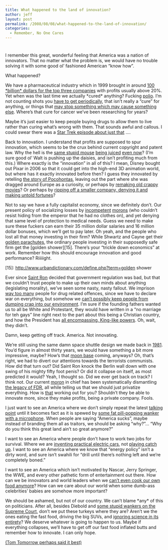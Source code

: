 ```yaml
---
title: What happened to the land of innovation?
author: jeff
layout: post
permalink: /2008/08/08/what-happened-to-the-land-of-innovation/
categories:
  - Remember, No One Cares
---
```

# 

I remember this great, wonderful feeling that America was a nation of innovators. That no matter what the problem is, we would have no trouble solving it with some good ol’ fashioned American “know how”.

What happened?

We have a pharmaceutical industry which in 1999 brought in around [100 \*billion\* dollars for the top three companies][1] with profits usually above 20%. Yet when was the last time we actually \*cured\* anything? Fucking [polio][2]. I’m not counting shots you [have to get periodically][3], that isn’t really a “cure” for anything, or things that [may stop something which may cause something else][4]. Where’s that cure for cancer we’ve been researching for years?

 [1]: http://www.actupny.org/reports/durban-licensing.html
 [2]: http://en.wikipedia.org/wiki/Poliomyelitis
 [3]: http://en.wikipedia.org/wiki/Influenza_vaccine
 [4]: http://en.wikipedia.org/wiki/HPV_vaccine

Maybe it’s just easier to keep people buying drugs to allow them to live rather than curing what’s wrong with them. That sounds awful and callous. I could swear there was a [Star Trek episode about just that][5] ….

 [5]: http://memory-alpha.org/en/wiki/Symbiosis_(episode)

Back to innovation. I understand that profits are supposed to spur innovation, which seems to be the crux behind current copyright and patent law. Why the hell is the [same stupid mouse][6] [being juiced][7] [even now][8]? (I’m sure good ol’ Walt is pushing up the daisies, and isn’t profiting much from this.) Where exactly is the “innovation” in all of this? I mean, Disney bought out Pixar in 2006 so that it could get into the high-end 3D animation world, but where has it exactly innovated before then? I guess they innovated by retelling [the story of Pocohontas][9], leaving out the part where she was dragged around Europe as a curiosity, or perhaps by [remaking old crappy movies][10]? Or perhaps by [ripping off a smaller company, denying it and making untold fortunes][11]?

 [6]: http://www.imdb.com/title/tt0019422/
 [7]: http://www.keytlaw.com/Copyrights/sonybono.htm
 [8]: http://www.imdb.com/title/tt0784896/
 [9]: http://www.apva.org/history/pocahont.html
 [10]: http://en.wikipedia.org/wiki/Freaky_Friday_(1976_film)
 [11]: http://www.kimbawlion.com/rant2.htm

Not to say we have a fully capitalist economy, since we definitely don’t. Our present policy of socializing losses by [incompetent][12] [morons][13] (who couldn’t resist hiding from the emperor that he had no clothes on), and yet denying that same level of protection to medical needs. Guess we need to make sure these fuckers can earn their 35 million dollar salaries and 16 million dollar bonuses, which we’ll get to pay later. Oh yeah, and the people who lost all that money investing in their firm? While Shwartz and Cayne get their [golden parachutes][14], the ordinary people investing in their supposedly safe firm get the [golden shower][15]. There’s your “trickle down economics” at work. Remember how this should encourage innovation and good performance? Riiiiight. 

 [12]: http://en.wikipedia.org/wiki/Alan_Schwartz
 [13]: http://en.wikipedia.org/wiki/James_Cayne
 [14]: http://www.momentonmoney.com/2008/07/soft-landings-a.html
 [15]: http://www.urbandictionary.com/define.php?term=golden shower

Ever since [Saint Ron][16] decided that government regulation was bad, but that we couldn’t trust people to make up their own minds about anything (legislating morality), we’ve seen some nasty, nasty fallout. We imprison [way too many][17] people for drug related offences, since we have to declare war on everything, but somehow we [can’t possibly keep people from dumping crap into our environment][18]. I’m sure if the founding fathers wanted us to all be White and Protestant, they would have written in a “no marriage for teh gays” line right next to the part about this being a Christian country, and how the President has [all encompassing, King-like powers][19]. Oh, wait, they didn’t.

 [16]: http://www.whitehouse.gov/history/presidents/rr40.html
 [17]: http://www.drugwarfacts.org/prison.htm
 [18]: http://www.msnbc.msn.com/id/25576784/
 [19]: http://www.americanrevolution.com/KingGeorge3rd.htm

Damn, keep getting off track. America. Not innovating.

We’re still using the same damn space shuttle design we made back in [1981][20]. You’d figure in almost thirty years, we would have something a bit more impressive, maybe? How’s that [moon base][21] coming, anyways? Oh, that’s right, we had to divert our attentions towards the terrorists communists. How did that turn out? Did Saint Ron knock the Berlin wall down with one swing of his mighty fifty foot penis? Or did it collapse on itself, as most predicted it would? Yeah, I thought so. Did we ever get back on track? I think not. Our current [moron][22] in chief has been systematically dismantling [the legacy of FDR][23], all while telling us that we should just privatize everything. How is [that][24] working out for you? Shouldn’t they be able to innovate more, since they make profits, being a private company. Fools.

 [20]: http://en.wikipedia.org/wiki/Space_shuttle
 [21]: http://en.wikipedia.org/wiki/Colonization_of_the_Moon
 [22]: http://www.bushorchimp.com
 [23]: http://memory.loc.gov/learn/features/timeline/depwwii/newdeal/newdeal.html
 [24]: http://ap.google.com/article/ALeqM5iVAF4FNNGCiKCJfNJMp-FCePBQxAD92E5QL00

I just want to see an America where we don’t simply repeat the latest [talking point][25] until it becomes fact as it is spewed by [some fat pill-popping wanker with a microphone][26]. When people are saying “America sucks”, maybe instead of branding them all as traitors, we should be asking “why?”… “Why do you think this great land ain’t so great anymore?”

 [25]: http://www.time.com/time/politics/article/0,8599,1829354,00.html
 [26]: http://www.rushlimbaugh.com/home/today.guest.html

I want to see an America where people don’t have to work two jobs for survival. Where we are [inventing practical electric cars][27], not [playing catch up][28]. I want to see an America where we know that “energy policy” isn’t a dirty word, and sure isn’t swahili for “drill until there’s nothing left and we’re completely boned.”

 [27]: http://www.milesev.com/
 [28]: http://www.chevrolet.com/electriccar/

I want to see an America which isn’t motivated by Nascar, Jerry Springer, the WWE, and every other pathetic form of entertainment out there. How can we be innovators and world leaders when we [can’t even cook our own food anymore][29]? How can we care about our world when some dumb-ass celebrities’ babies are somehow more important?

 [29]: http://www.slowfood.com/

We should be ashamed, but not of our country. We can’t blame \*any\* of this on politicians. After all, besides Diebold and [some stupid wankers on the Supreme Court][30], don’t we put these turkeys where they are? Aren’t we the ones eating the fast food, driving the big SUVs, and [ignoring science in its entirety][31]? We deserve whatever is going to happen to us. Maybe if everything collapses, we’ll have to get off our fast food inflated butts and remember how to innovate. I can only hope.

 [30]: http://www.law.cornell.edu/supct/justices/scalia.bio.html
 [31]: http://www.intelligentdesign.org/

[(Tom Tomorrow perhaps said it best)][32]

 [32]: http://www.thismodernworld.org/arc/1991/91Victory-Parade.gif